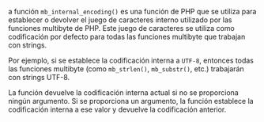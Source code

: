 a función `mb_internal_encoding()` es una función de PHP que se utiliza para establecer o devolver el juego de caracteres interno utilizado por las funciones multibyte de PHP. Este juego de caracteres se utiliza como codificación por defecto para todas las funciones multibyte que trabajan con strings.

Por ejemplo, si se establece la codificación interna a `UTF-8`, entonces todas las funciones multibyte (como `mb_strlen()`, `mb_substr()`, etc.) trabajarán con strings UTF-8.

La función devuelve la codificación interna actual si no se proporciona ningún argumento. Si se proporciona un argumento, la función establece la codificación interna a ese valor y devuelve la codificación anterior.
